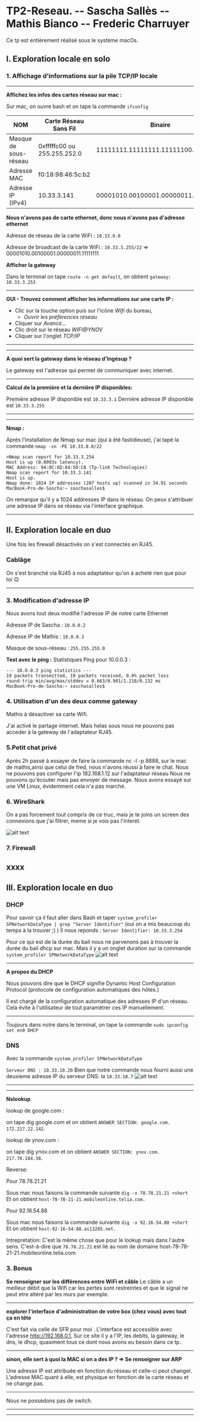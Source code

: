 # TP2-Reseau.  -- Sascha Sallès -- Mathis Bianco -- Frederic Charruyer
Ce tp est entièrement réalisé sous le système macOs.

## I. Exploration locale en solo


### 1. Affichage d'informations sur la pile TCP/IP locale


---
**Affichez les infos des cartes réseau sur mac :**

Sur mac, on ouvre bash et on tape la commande `ifconfig`

| NOM         | Carte Réseau Sans Fil           | Binaire|
| ------------- |-------------|----------------|
| Masque de sous-réseau      | 0xfffffc00 ou 255.255.252.0 | 11111111.11111111.11111100.00000000|
| Adresse MAC      | f0:18:98:46:5c:b2 ||
| Adresse IP (IPv4) | 10.33.3.141 |00001010.00100001.00000011.10001101|



**Nous n'avons pas de carte ethernet, donc nous n'avons pas d'adresse ethernet**


Adresse de réseau de la carte WiFi : `10.33.0.0`

Adresse de broadcast de la carte WiFi : `10.33.3.255/22` =>  00001010.00100001.00000011.11111111

**Afficher la gateway**

Dans le terminal on tape `route -n get default`, on obtient `gateway: 10.33.3.253`

---
**GUI - Trouvez comment afficher les informations sur une carte IP :**


+ Clic sur la touche option puis sur l'icône *Wifi* du bureau,
   + *Ouvrir les préférences réseau*
+ Cliquer sur *Avancé...*
+ Clic droit sur le réseau *WIFI@YNOV*
+ Cliquer sur l'onglet *TCP/IP*
---
---
**A quoi sert la gateway dans le réseau d'Ingésup ?**

Le gateway est l'adresse qui permet de communiquer avec internet.

---
**Calcul de la première et la dernière IP disponibles:**

Première adresse IP disponible est `10.33.3.1`
Dernière adresse IP disponible est `10.33.3.255`

---
---
**Nmap :**

Aprés l'installation de Nmap sur mac (qui à été fastidieuse), j'ai tapé la commande `nmap -sn -PE 10.33.0.0/22`

```
>Nmap scan report for 10.33.3.254
Host is up (0.0093s latency).
MAC Address: 94:0C:6D:84:50:C8 (Tp-link Technologies)
Nmap scan report for 10.33.3.141
Host is up.
Nmap done: 1024 IP addresses (207 hosts up) scanned in 34.91 seconds
MacBook-Pro-de-Sascha:~ saschasalles$ 
```

On remarque qu'il y a 1024 addresses IP dans le réseau.
On peux s'attribuer une adresse IP dans se réseau via l'interface graphique.

---
## II. Exploration locale en duo

Une fois les firewall désactivés on s'est connectés en RJ45.

### Cablâge

On s'est branché via RJ45 à nos adaptateur qu'on à acheté rien que pour toi 😉

---
### 3. Modification d'adresse IP


Nous avons tout deux modifié l'adresse IP de notre carte Ethernet

Adresse IP de Sascha : `10.0.0.2`

Adresse IP de Mathis : `10.0.0.3`

Masque de sous-réseau : `255.255.255.0`

**Test avec le ping :**
Statistiques Ping pour 10.0.0.3 :
```
--- 10.0.0.3 ping statistics ---
19 packets transmitted, 19 packets received, 0.0% packet loss
round-trip min/avg/max/stddev = 0.663/0.901/1.218/0.132 ms
MacBook-Pro-de-Sascha:~ saschasalles$ 
```

### 4. Utilisation d'un des deux comme gateway

Mathis à désactiver sa carte Wifi.

J'ai activé le partage internet. Mais helas sous nous ne pouvons pas acceder à la gateway de l'adaptateur RJ45.

### 5.Petit chat privé
Après 2h passé à essayer de faire la commande nc -l -p 8888, sur le mac de mathis,ainsi que celui de fred, nous n'avons réussi à faire le chat. Nous ne pouvons pas configurer l'ip 182.168.1.12 sur l'adaptateur réseau Nous ne pouvons qu'écouter mais pas envoyer de message. Nous avons essayé sur une VM Linux, évidemment cela n'a pas marché. 

### 6. WireShark
On a pas forcement tout compris de ce truc, mais je te joins un screen des connexions que j'ai filtrer, meme si je vois pas l'interet.

![alt text](https://github.com/Sascha40/TP2-Reseau/blob/master/images/Capture%20d’écran%202019-01-21%20à%2017.16.59.png)

### 7. Firewall
xxxx
---
## III. Exploration locale en duo
### DHCP

Pour savoir ça il faut aller dans Bash et taper `system_profiler SPNetworkDataType | grep "Server Identifier"` (oui on a mis beaucoup du temps à la trouver ;) )
Il nous reponds :
`Server Identifier: 10.33.3.254`

Pour ce qui est de la durée du bail nous ne parvenons pas à trouver la durée du bail dhcp sur mac. Mais il y a un onglet duration sur la commande `system_profiler SPNetworkDataType`
![alt text](https://github.com/Sascha40/TP2-Reseau/blob/master/images/Capture%20d’écran%202019-01-21%20à%2017.47.47.png)

---

**A propos du DHCP**


Nous pouvons dire que le DHCP signifie Dynamic Host Configuration Protocol (protocole de configuration automatiques des hôtes.)

Il est chargé de la configuration automatique des adresses IP d'un réseau. 
Cela évite à l'utilisateur de tout paramétrer ces IP manuellement.

---
Toujours dans notre dans le terminal, on tape la commande `sudo ipconfig set en0 DHCP`

### DNS


Avec la commande `system_profiler SPNetworkDataType`

`Serveur DNS : 10.33.10.20`
Bien que notre commande nous fourni aussi une deuxieme adresse IP du serveur DNS: la `10.33.10.7`
![alt text](https://github.com/Sascha40/TP2-Reseau/blob/master/images/Capture%20d’écran%202019-01-21%20à%2018.00.46.png)

---
---

**Nslookup**
 
lookup de google.com :

on tape dig google.com et on obtient `ANSWER SECTION: google.com. 172.217.22.142`.

lookup de ynov.com :

on tape dig ynov.com et on obtient `ANSWER SECTION: ynov.com. 217.70.184.38`.

Reverse:

Pour 78.78.21.21

Sous mac nous faisons la commande suivante `dig -x 78.78.21.21 +short`
Et on obtient `host-78-78-21-21.mobileonline.telia.com.`

Pour 92.16.54.88

Sous mac nous faisons la commande suivante `dig -x 92.16.54.88 +short`
Et on obtient `host-92-16-54-88.as13285.net.`

Intrepretation: 
C'est la même chose que pour le lookup mais dans l'autre sens. 
C'est-à-dire que `78.78.21.21` est lié au nom de domaine host-78-78-21-21.mobileonline.telia.com

### 3. Bonus

**Se renseigner sur les différences entre WiFi et câble**
Le câble a un meilleur débit que la Wifi car les pertes sont restreintes et que le signal ne peut etre altéré par les murs par exemple.

---

**explorer l'interface d'administration de votre box (chez vous) avec tout ça en tête**

C'est fait via celle de SFR pour moi . 
L'interface est accessible avec l'adresse http://192.168.0.1, 
Sur ce site il y a l'IP, les debits, la gateway, le dns, le dhcp, quasiment tous ce dont nous avons eu besoin dans ce tp.

---

**sinon, elle sert à quoi la MAC si on a des IP ? => Se renseigner sur ARP**

Une adresse IP est attribuée en fonction du réseau et celle-ci peut changer. 
L'adresse MAC quant à elle, est physique en fonction de la carte réseau et ne change pas.

---

Nous ne possèdons pas de switch.

---

---



